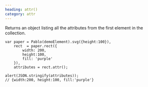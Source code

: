 ```yaml
--- 
heading: attr()
category: attr
---
```


Returns an object listing all the attributes from the first element in the collection.

    var paper = Pablo(demoElement).svg({height:100}),
        rect  = paper.rect({
            width: 200,
            height:100,
            fill: 'purple'
        }),
        attributes = rect.attr();

    alert(JSON.stringify(attributes));
    // {width:200, height:100, fill:'purple'}
